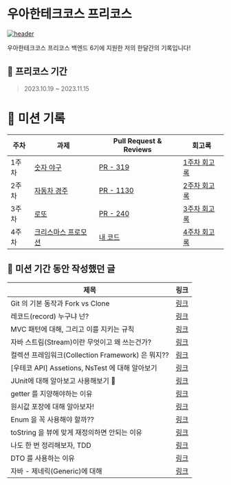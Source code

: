 # 우아한테크코스 프리코스
[![header](https://capsule-render.vercel.app/api?type=waving&color=gradient&customColorList=24&animation=fadeIn&height=320&section=header&text=우아한테크코스%20프리코스%206기&desc=🧑‍💻%20백엔드%20최원준(타칸)&fontSize=50&fontAlign=50&fontAlignY=36&descSize=24&descAlign=50&descAlignY=52)](https://capsule-render.vercel.app/api?type=waving&color=gradient&customColorList=24&animation=fadeIn&height=320&section=header&text=%EC%9A%B0%EC%95%84%ED%95%9C%ED%85%8C%ED%81%AC%EC%BD%94%EC%8A%A4%20Precourse%203%EC%A3%BC%EC%B0%A8&desc=%F0%9F%8E%B1%20%EB%A1%9C%EB%98%90%20(Lotto)%20-%20%EC%9D%B5%EB%AA%85&fontSize=48&fontAlign=50&fontAlignY=36&descSize=24&descAlign=50&descAlignY=52)

우아한테크코스 프리코스 백엔드 6기에 지원한 저의 한달간의 기록입니다!
## 📅 프리코스 기간
> 2023.10.19 ~ 2023.11.15
>
# 🎯 미션 기록
| 주차 | 과제 | Pull Request & Reviews | 회고록 |
| --- | --- | --- | --- |
| 1주차 | [숫자 야구](https://github.com/woowacourse-precourse/java-baseball-6) | [PR - 319](https://github.com/woowacourse-precourse/java-baseball-6/pull/319) | [1주차 회고록](https://flight-developer-stroy.tistory.com/43) |
| 2주차 | [자동차 경주](https://github.com/woowacourse-precourse/java-racingcar-6) | [PR - 1130](https://github.com/woowacourse-precourse/java-racingcar-6/pull/1130) | [2주차 회고록](https://flight-developer-stroy.tistory.com/48) |
| 3주차 | [로또](https://github.com/woowacourse-precourse/java-lotto-6) | [PR - 240](https://github.com/woowacourse-precourse/java-lotto-6/pull/240/) | [3주차 회고록](https://flight-developer-stroy.tistory.com/52) |
| 4주차 | [크리스마스 프로모션](https://github.com/woowacourse-precourse/java-christmas-6) | [내 코드](https://github.com/jhon3242/java-christmas-6-jhon3242/pull/1) | [4주차 회고록](https://flight-developer-stroy.tistory.com/55) |

## 📖 미션 기간 동안 작성했던 글
| 제목 | 링크 |
| --- | --- |
| Git 의 기본 동작과 Fork vs Clone | [링크](https://flight-developer-stroy.tistory.com/35) |
| 레코드(record) 누구냐 넌? | [링크](https://flight-developer-stroy.tistory.com/36) |
| MVC 패턴에 대해, 그리고 이를 지키는 규칙 | [링크](https://flight-developer-stroy.tistory.com/37) |
| 자바 스트림(Stream)이란 무엇이고 왜 쓰는건가? | [링크](https://flight-developer-stroy.tistory.com/38) |
| 컬렉션 프레임워크(Collection Framework) 은 뭐지?? | [링크](https://flight-developer-stroy.tistory.com/39) |
| [우테코 API] Assetions, NsTest 에 대해 알아보기 | [링크](https://flight-developer-stroy.tistory.com/41) |
| JUnit에 대해 알아보고 사용해보기 👀 | [링크](https://flight-developer-stroy.tistory.com/44) |
| getter 를 지양해야하는 이유 | [링크](https://flight-developer-stroy.tistory.com/45) |
| 원시값 포장에 대해 알아보자! | [링크](https://flight-developer-stroy.tistory.com/46) |
| Enum 을 꼭 사용해야 할까?? | [링크](https://flight-developer-stroy.tistory.com/49) |
| toString 을 뷰에 맞게 재정의하면 안되는 이유 | [링크](https://flight-developer-stroy.tistory.com/50) |
| 나도 한 번 정리해보자, TDD | [링크](https://flight-developer-stroy.tistory.com/51) |
| DTO 를 사용하는 이유 | [링크](https://flight-developer-stroy.tistory.com/53) |
| 자바 - 제네릭(Generic)에 대해 | [링크](https://flight-developer-stroy.tistory.com/54) |




